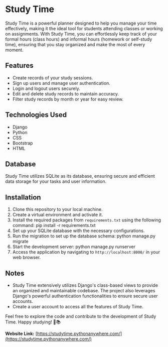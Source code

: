 # Study Time

Study Time is a powerful planner designed to help you manage your time effectively, making it the ideal tool for students attending classes or working on assignments. With Study Time, you can effortlessly keep track of your formal hours (class hours) and informal hours (homework or self-study time), ensuring that you stay organized and make the most of every moment.

## Features

- Create records of your study sessions.
- Sign up users and manage user authentication.
- Login and logout users securely.
- Edit and delete study records to maintain accuracy.
- Filter study records by month or year for easy review.

## Technologies Used

- Django
- Python
- CSS
- Bootstrap
- HTML

## Database

Study Time utilizes SQLite as its database, ensuring secure and efficient data storage for your tasks and user information.

## Installation

1. Clone this repository to your local machine.
2. Create a virtual environment and activate it.
3. Install the required packages from `requirements.txt` using the following command: pip install -r requirements.txt
4. Set up your SQLite database with the necessary configurations.
5. Run the migration to set up the database schema: python manage.py migrate
6. Start the development server: python manage.py runserver
7. Access the application by navigating to `http://localhost:8000/` in your web browser.

## Notes

- Study Time extensively utilizes Django's class-based views to provide an organized and maintainable codebase. The project also leverages Django's powerful authentication functionalities to ensure secure user accounts.
- Create a user account to access all the features of Study Time.


Feel free to explore the code and contribute to the development of Study Time. Happy studying! 📅📚

**Website Link:** [https://studytime.pythonanywhere.com/](https://studytime.pythonanywhere.com/)
